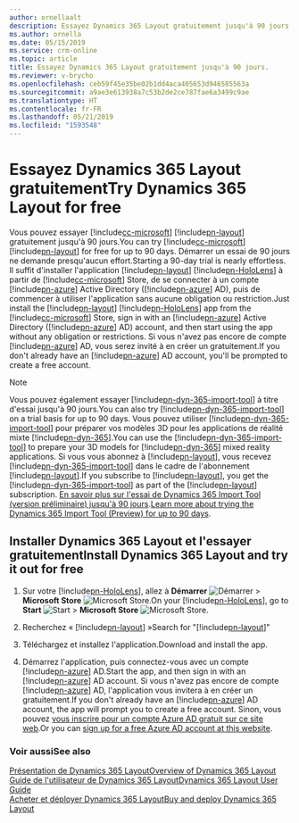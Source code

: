 ```yaml
---
author: ornellaalt
description: Essayez Dynamics 365 Layout gratuitement jusqu'à 90 jours.
ms.author: ornella
ms.date: 05/15/2019
ms.service: crm-online
ms.topic: article
title: Essayez Dynamics 365 Layout gratuitement jusqu'à 90 jours.
ms.reviewer: v-brycho
ms.openlocfilehash: ceb59f45e35be02b1dd4aca405653d946585563a
ms.sourcegitcommit: a9ae3e613938a7c53b2de2ce787fae6a3499c9ae
ms.translationtype: HT
ms.contentlocale: fr-FR
ms.lasthandoff: 05/21/2019
ms.locfileid: "1593548"
---
```

# <a name="try-dynamics-365-layout-for-free"></a><span data-ttu-id="5eb69-103">Essayez Dynamics 365 Layout gratuitement</span><span class="sxs-lookup"><span data-stu-id="5eb69-103">Try Dynamics 365 Layout for free</span></span>


<span data-ttu-id="5eb69-104">Vous pouvez essayer [!include[cc-microsoft](../includes/cc-microsoft.md)] [!include[pn-layout](../includes/pn-layout.md)] gratuitement jusqu'à 90 jours.</span><span class="sxs-lookup"><span data-stu-id="5eb69-104">You can try [!include[cc-microsoft](../includes/cc-microsoft.md)] [!include[pn-layout](../includes/pn-layout.md)] for free for up to 90 days.</span></span> <span data-ttu-id="5eb69-105">Démarrer un essai de 90 jours ne demande presqu'aucun effort.</span><span class="sxs-lookup"><span data-stu-id="5eb69-105">Starting a 90-day trial is nearly effortless.</span></span> <span data-ttu-id="5eb69-106">Il suffit d'installer l'application [!include[pn-layout](../includes/pn-layout.md)] [!include[pn-HoloLens](../includes/pn-HoloLens.md)] à partir de [!include[cc-microsoft](../includes/cc-microsoft.md)] Store, de se connecter à un compte [!include[pn-azure](../includes/pn-azure.md)] Active Directory ([!include[pn-azure](../includes/pn-azure.md)] AD), puis de commencer à utiliser l'application sans aucune obligation ou restriction.</span><span class="sxs-lookup"><span data-stu-id="5eb69-106">Just install the [!include[pn-layout](../includes/pn-layout.md)] [!include[pn-HoloLens](../includes/pn-HoloLens.md)] app from the [!include[cc-microsoft](../includes/cc-microsoft.md)] Store, sign in with an [!include[pn-azure](../includes/pn-azure.md)] Active Directory ([!include[pn-azure](../includes/pn-azure.md)] AD) account, and then start using the app without any obligation or restrictions.</span></span> <span data-ttu-id="5eb69-107">Si vous n'avez pas encore de compte [!include[pn-azure](../includes/pn-azure.md)] AD, vous serez invité à en créer un gratuitement.</span><span class="sxs-lookup"><span data-stu-id="5eb69-107">If you don't already have an [!include[pn-azure](../includes/pn-azure.md)] AD account, you'll be prompted to create a free account.</span></span>

> [!NOTE]
> <span data-ttu-id="5eb69-108">Vous pouvez également essayer [!include[pn-dyn-365-import-tool](../includes/pn-dyn-365-import-tool.md)] à titre d'essai jusqu'à 90 jours.</span><span class="sxs-lookup"><span data-stu-id="5eb69-108">You can also try [!include[pn-dyn-365-import-tool](../includes/pn-dyn-365-import-tool.md)] on a trial basis for up to 90 days.</span></span> <span data-ttu-id="5eb69-109">Vous pouvez utiliser [!include[pn-dyn-365-import-tool](../includes/pn-dyn-365-import-tool.md)] pour préparer vos modèles 3D pour les applications de réalité mixte [!include[pn-dyn-365](../includes/pn-dyn-365.md)].</span><span class="sxs-lookup"><span data-stu-id="5eb69-109">You can use the [!include[pn-dyn-365-import-tool](../includes/pn-dyn-365-import-tool.md)] to prepare your 3D models for [!include[pn-dyn-365](../includes/pn-dyn-365.md)] mixed reality applications.</span></span> <span data-ttu-id="5eb69-110">Si vous vous abonnez à [!include[pn-layout](../includes/pn-layout.md)], vous recevez [!include[pn-dyn-365-import-tool](../includes/pn-dyn-365-import-tool.md)] dans le cadre de l'abonnement [!include[pn-layout](../includes/pn-layout.md)].</span><span class="sxs-lookup"><span data-stu-id="5eb69-110">If you subscribe to [!include[pn-layout](../includes/pn-layout.md)], you get the [!include[pn-dyn-365-import-tool](../includes/pn-dyn-365-import-tool.md)] as part of the [!include[pn-layout](../includes/pn-layout.md)] subscription.</span></span> <span data-ttu-id="5eb69-111">[En savoir plus sur l'essai de Dynamics 365 Import Tool (version préliminaire) jusqu'à 90 jours](https://docs.microsoft.com/en-us/dynamics365/mixed-reality/import-tool/try-import-tool-free).</span><span class="sxs-lookup"><span data-stu-id="5eb69-111">[Learn more about trying the Dynamics 365 Import Tool (Preview) for up to 90 days](https://docs.microsoft.com/en-us/dynamics365/mixed-reality/import-tool/try-import-tool-free).</span></span>

## <a name="install-dynamics-365-layout-and-try-it-out-for-free"></a><span data-ttu-id="5eb69-112">Installer Dynamics 365 Layout et l'essayer gratuitement</span><span class="sxs-lookup"><span data-stu-id="5eb69-112">Install Dynamics 365 Layout and try it out for free</span></span>


1. <span data-ttu-id="5eb69-113">Sur votre [!include[pn-HoloLens](../includes/pn-HoloLens.md)], allez à **Démarrer** ![Démarrer](media/d2a2ae5e90bdd0e0642abb5458af1016.png "Démarrer") \> **Microsoft Store** ![Microsoft Store](media/2ac602b5a7855d312f3e7d924732acca.png "Microsoft Store").</span><span class="sxs-lookup"><span data-stu-id="5eb69-113">On your [!include[pn-HoloLens](../includes/pn-HoloLens.md)], go to **Start** ![Start](media/d2a2ae5e90bdd0e0642abb5458af1016.png "Start") \> **Microsoft Store** ![Microsoft Store](media/2ac602b5a7855d312f3e7d924732acca.png "Microsoft Store").</span></span>

2. <span data-ttu-id="5eb69-114">Recherchez « [!include[pn-layout](../includes/pn-layout.md)] »</span><span class="sxs-lookup"><span data-stu-id="5eb69-114">Search for "[!include[pn-layout](../includes/pn-layout.md)]"</span></span>

3. <span data-ttu-id="5eb69-115">Téléchargez et installez l'application.</span><span class="sxs-lookup"><span data-stu-id="5eb69-115">Download and install the app.</span></span>

4. <span data-ttu-id="5eb69-116">Démarrez l'application, puis connectez-vous avec un compte [!include[pn-azure](../includes/pn-azure.md)] AD.</span><span class="sxs-lookup"><span data-stu-id="5eb69-116">Start the app, and then sign in with an [!include[pn-azure](../includes/pn-azure.md)] AD account.</span></span> <span data-ttu-id="5eb69-117">Si vous n'avez pas encore de compte [!include[pn-azure](../includes/pn-azure.md)] AD, l'application vous invitera à en créer un gratuitement.</span><span class="sxs-lookup"><span data-stu-id="5eb69-117">If you don't already have an [!include[pn-azure](../includes/pn-azure.md)] AD account, the app will prompt you to create a free account.</span></span> <span data-ttu-id="5eb69-118">Sinon, vous pouvez [vous inscrire pour un compte Azure AD gratuit sur ce site web](https://docs.microsoft.com/en-us/azure/active-directory/fundamentals/active-directory-access-create-new-tenant).</span><span class="sxs-lookup"><span data-stu-id="5eb69-118">Or you can [sign up for a free Azure AD account at this website](https://docs.microsoft.com/en-us/azure/active-directory/fundamentals/active-directory-access-create-new-tenant).</span></span> 

### <a name="see-also"></a><span data-ttu-id="5eb69-119">Voir aussi</span><span class="sxs-lookup"><span data-stu-id="5eb69-119">See also</span></span>

[<span data-ttu-id="5eb69-120">Présentation de Dynamics 365 Layout</span><span class="sxs-lookup"><span data-stu-id="5eb69-120">Overview of Dynamics 365 Layout</span></span>](index.md)<br>
[<span data-ttu-id="5eb69-121">Guide de l'utilisateur de Dynamics 365 Layout</span><span class="sxs-lookup"><span data-stu-id="5eb69-121">Dynamics 365 Layout User Guide</span></span>](user-guide.md)<br>
[<span data-ttu-id="5eb69-122">Acheter et déployer Dynamics 365 Layout</span><span class="sxs-lookup"><span data-stu-id="5eb69-122">Buy and deploy Dynamics 365 Layout</span></span>](buy-and-deploy-layout.md)
